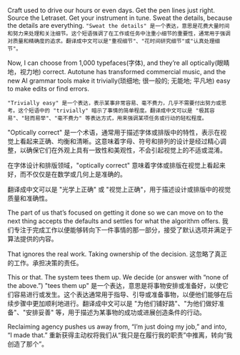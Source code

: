Craft used to drive our hours or even days. Get the pen lines just right. Source the Letraset. Get your instrument in tune. Sweat the details, because the details are everything.
```"Sweat the details" 是一个表达，意思是花费大量时间和努力来处理和关注细节。这个短语强调了在工作或任务中注重小细节的重要性，通常用于强调对质量和精确度的追求。翻译成中文可以是"重视细节"、"花时间研究细节"或"认真处理细节"。```

Now, I can choose from 1,000 typefaces(字体), and they’re all optically(眼睛地，视力地) correct. Autotune has transformed commercial music, and the new AI grammar tools make it trivially(琐细地; 很一般的; 无能地; 平凡地) easy to make edits or find errors.

```"Trivially easy" 是一个表达，表示某事非常容易、毫不费力，几乎不需要付出努力或思考。这个短语中的 "trivially" 暗示了事情的简单程度。翻译成中文可以是 "极其容易"、"轻而易举"、"毫不费力" 等表达方式，用来强调某项任务或行动的轻松程度。```

"Optically correct" 是一个术语，通常用于描述字体或排版中的特性，表示在视觉上看起来正确、均衡和清晰。这意味着字母、符号和排列的设计是经过精心调整，以确保它们在外观上具有一致性和美观性，不会引起视觉上的不适或混淆。

在字体设计和排版领域，"optically correct" 意味着字体或排版在视觉上看起来好，而不仅仅是在数学或几何上是准确的。

翻译成中文可以是 "光学上正确" 或 "视觉上正确"，用于描述设计或排版中的视觉质量和准确性。

The part of us that’s focused on getting it done so we can move on to the next thing accepts the defaults and settles for what the algorithm offers.
我们专注于完成工作以便能够转向下一件事情的那一部分，接受了默认选项并满足于算法提供的内容。

That ignores the real work. Taking ownership of the decision.
这忽略了真正的工作。承担决策的责任。

This or that. The system tees them up. We decide (or answer with “none of the above.”)
"tees them up" 是一个表达，意思是将事物安排或准备好，以使它们容易进行或发生。这个表达通常用于指导、引导或准备事物，以便他们能够在后续步骤中更加顺利地进行。翻译成中文可以是 "为他们铺好路"、"为他们做好准备"、"安排妥善" 等，用于描述为某事物的成功或进展创造条件的行动。

Reclaiming agency pushes us away from, “I’m just doing my job,” and into, “I made that.”
重新获得主动权将我们从“我只是在履行我的职责”中推离，转向“我创造了那个”。